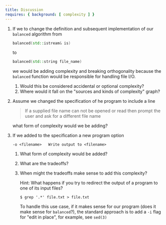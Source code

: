 ```yaml
---
title: Discussion
requires: { background: [ complexity ] }
---
```


1. If we to change the definition and subsequent implementation of our `balanced` algorithm from

   ~~~ cpp
   balanced(std::istream& is)
   ~~~

   to

   ~~~ cpp
   balanced(std::string file_name)
   ~~~

   we would be adding complexity and breaking orthogonality because
   the `balanced` function would be responsible for handling file I/O.
   
   1. Would this be considered accidental or optional complexity?
   2. Where would it fall on the "sources and kinds of complexity" graph?

2. Assume we changed the specification of he program to include a line

   > If a supplied file name can not be opened or read then prompt the user and ask for a different file name

   what form of complexity would we be adding?

3. If we added to the specification a new program option

   ~~~
   -o <filename>   Write output to <filename>
   ~~~

   1. What form of complexity would be added?
   2. What are the tradeoffs?
   3. When might the tradeoffs make sense to add this complexity?

      Hint: What happens if you try to redirect the output of a program to one of its input files?

      ~~~ console
	  $ grep '.*' file.txt > file.txt
      ~~~

      To handle this use case, if it makes sense for our program (does
      it make sense for `balanced`?), the standard approach is to add
      a `-i` flag for "edit in place", for example, see `sed(3)`
